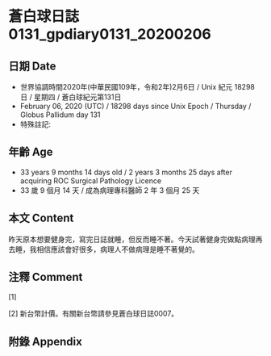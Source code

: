 [_metadata_:encoding]: - "utf-8"
[_metadata_:fileformat]: - "markdown"
[_metadata_:MIME_type]: - "text/plain"
[_metadata_:markdown_version]: - "commonmark version 0.29"
[_metadata_:markdown_spec]: - "https://spec.commonmark.org/0.29/"

# 蒼白球日誌0131_gpdiary0131_20200206 #

## 日期 Date ##

* 世界協調時間2020年(中華民國109年，令和2年)2月6日 / Unix 紀元 18298 日 / 星期四 / 蒼白球紀元第131日
* February 06, 2020 (UTC) / 18298 days since Unix Epoch / Thursday / Globus Pallidum day 131
* 特殊註記:

## 年齡 Age ##

* 33 years 9 months 14 days old / 2 years 3 months 25 days after acquiring ROC Surgical Pathology Licence
* 33 歲 9 個月 14 天 / 成為病理專科醫師 2 年 3 個月 25 天

## 本文 Content ##

昨天原本想要健身完，寫完日誌就睡，但反而睡不著。今天試著健身完做點病理再去睡，我相信應該會好很多，病理人不做病理是睡不著覺的。

## 注釋 Comment ##

[1] 


[2] 新台幣計價。有關新台幣請參見蒼白球日誌0007。



## 附錄 Appendix ##

